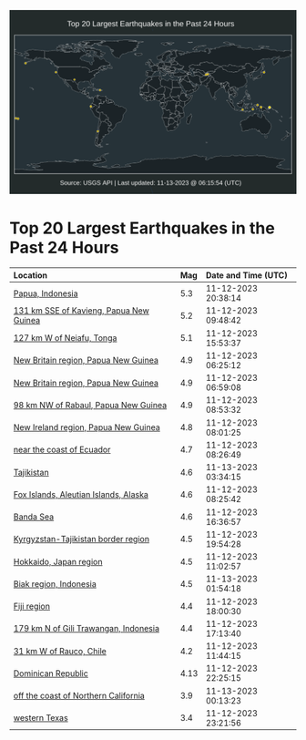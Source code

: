![Map](./map.png)

# Top 20 Largest Earthquakes in the Past 24 Hours

| Location | Mag | Date and Time (UTC) |
|:---|:---|:---|
| [Papua, Indonesia](https://earthquake.usgs.gov/earthquakes/eventpage/us7000laid) | 5.3 | 11-12-2023 20:38:14 |
| [131 km SSE of Kavieng, Papua New Guinea](https://earthquake.usgs.gov/earthquakes/eventpage/us7000lagg) | 5.2 | 11-12-2023 09:48:42 |
| [127 km W of Neiafu, Tonga](https://earthquake.usgs.gov/earthquakes/eventpage/us7000lahd) | 5.1 | 11-12-2023 15:53:37 |
| [New Britain region, Papua New Guinea](https://earthquake.usgs.gov/earthquakes/eventpage/us7000lagd) | 4.9 | 11-12-2023 06:25:12 |
| [New Britain region, Papua New Guinea](https://earthquake.usgs.gov/earthquakes/eventpage/us7000lag1) | 4.9 | 11-12-2023 06:59:08 |
| [98 km NW of Rabaul, Papua New Guinea](https://earthquake.usgs.gov/earthquakes/eventpage/us7000lage) | 4.9 | 11-12-2023 08:53:32 |
| [New Ireland region, Papua New Guinea](https://earthquake.usgs.gov/earthquakes/eventpage/us7000lag8) | 4.8 | 11-12-2023 08:01:25 |
| [near the coast of Ecuador](https://earthquake.usgs.gov/earthquakes/eventpage/us7000lagc) | 4.7 | 11-12-2023 08:26:49 |
| [Tajikistan](https://earthquake.usgs.gov/earthquakes/eventpage/us7000laki) | 4.6 | 11-13-2023 03:34:15 |
| [Fox Islands, Aleutian Islands, Alaska](https://earthquake.usgs.gov/earthquakes/eventpage/us7000laga) | 4.6 | 11-12-2023 08:25:42 |
| [Banda Sea](https://earthquake.usgs.gov/earthquakes/eventpage/us7000lahj) | 4.6 | 11-12-2023 16:36:57 |
| [Kyrgyzstan-Tajikistan border region](https://earthquake.usgs.gov/earthquakes/eventpage/us7000lai9) | 4.5 | 11-12-2023 19:54:28 |
| [Hokkaido, Japan region](https://earthquake.usgs.gov/earthquakes/eventpage/us7000lags) | 4.5 | 11-12-2023 11:02:57 |
| [Biak region, Indonesia](https://earthquake.usgs.gov/earthquakes/eventpage/us7000lak9) | 4.5 | 11-13-2023 01:54:18 |
| [Fiji region](https://earthquake.usgs.gov/earthquakes/eventpage/us7000lahy) | 4.4 | 11-12-2023 18:00:30 |
| [179 km N of Gili Trawangan, Indonesia](https://earthquake.usgs.gov/earthquakes/eventpage/us7000lahn) | 4.4 | 11-12-2023 17:13:40 |
| [31 km W of Rauco, Chile](https://earthquake.usgs.gov/earthquakes/eventpage/us7000lagv) | 4.2 | 11-12-2023 11:44:15 |
| [Dominican Republic](https://earthquake.usgs.gov/earthquakes/eventpage/pr2023316000) | 4.13 | 11-12-2023 22:25:15 |
| [off the coast of Northern California](https://earthquake.usgs.gov/earthquakes/eventpage/us7000lajy) | 3.9 | 11-13-2023 00:13:23 |
| [western Texas](https://earthquake.usgs.gov/earthquakes/eventpage/tx2023wfhu) | 3.4 | 11-12-2023 23:21:56 |
